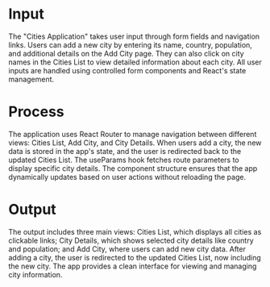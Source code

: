 # Input

The "Cities Application" takes user input through form fields and navigation links. Users can add a new city by entering its name, country, population, and additional details on the Add City page. They can also click on city names in the Cities List to view detailed information about each city. All user inputs are handled using controlled form components and React's state management.

# Process

The application uses React Router to manage navigation between different views: Cities List, Add City, and City Details. When users add a city, the new data is stored in the app's state, and the user is redirected back to the updated Cities List. The useParams hook fetches route parameters to display specific city details. The component structure ensures that the app dynamically updates based on user actions without reloading the page.

# Output

The output includes three main views: Cities List, which displays all cities as clickable links; City Details, which shows selected city details like country and population; and Add City, where users can add new city data. After adding a city, the user is redirected to the updated Cities List, now including the new city. The app provides a clean interface for viewing and managing city information.
